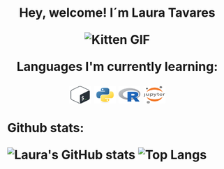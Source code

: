 <h1 align="center"><b>Hey, welcome! I´m Laura Tavares<b>
<!--  -->

![Kitten GIF](https://media.tenor.com/z1YT2LePMWkAAAAj/tkthao219-peach.gif)

<h7 align="left"><b>Languages I'm currently learning:</h7>

<span> 
   <img align="center" alt="L-bash" height="40" width="50" src="https://github.com/devicons/devicon/blob/master/icons/bash/bash-original.svg">
    <img align="center" alt="L-Python" height="40" width="50" src="https://raw.githubusercontent.com/devicons/devicon/master/icons/python/python-original.svg">
    <img align="center" alt="L-R" height="40" width="50" src="https://github.com/devicons/devicon/blob/master/icons/r/r-original.svg">
    <img align="center" alt="L-Jupyter" height="40" width="50" src="https://github.com/devicons/devicon/blob/master/icons/jupyter/jupyter-original-wordmark.svg">
<span> 
  
<h4 align="left"><b>Github stats:<b>
  
![Laura's GitHub stats](https://github-readme-stats.vercel.app/api?username=Laura-Tavares&include_all_commits=true&theme=material-palenight&count_private=true)
![Top Langs](https://github-readme-stats.vercel.app/api/top-langs/?username=Laura-Tavares&theme=material-palenight&include_all_commits=true&count_private=true&layout=compact&langs_count=16&count_private=true)

  
